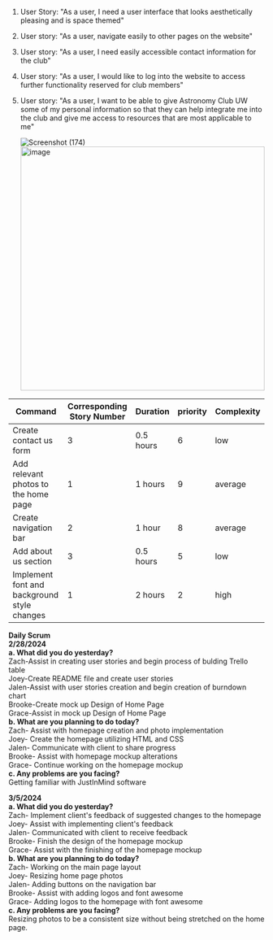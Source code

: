 1. User Story: "As a user, I need a user interface that looks aesthetically pleasing and is space themed" <br>
2. User story: "As a user, navigate easily to other pages on the website" <br>
3. User story: "As a user, I need easily accessible contact information for the club" <br>
4. User story: "As a user, I would like to log into the website to access further functionality reserved for club members" <br>
5. User story: "As a user, I want to be able to give Astronomy Club UW some of my personal information so that they can help integrate me into the club and give me access to resources that are most applicable to me"

   ![Screenshot (174)](https://github.com/jmbartel/AstronomyUW/assets/159830895/a79d6553-01fc-4f50-b0d2-8a6b99717b94)
   <img width="480" alt="image" src="https://github.com/jmbartel/AstronomyUW/assets/159830895/463bf7e7-437e-4ceb-8166-82fc91f89f41">



| Command | Corresponding Story Number | Duration | priority | Complexity |
| --- | --- | --- | --- | --- |
| Create contact us form | 3 | 0.5 hours | 6 | low |
| Add relevant photos to the home page | 1 | 1 hours | 9 | average |
| Create navigation bar | 2 | 1 hour | 8 | average |
| Add about us section | 3 | 0.5 hours | 5 | low |
| Implement font and background style changes | 1 | 2 hours | 2 | high |


**Daily Scrum** <br>
**2/28/2024 <br>
a. What did you do yesterday?** <br>
Zach-Assist in creating user stories and begin process of bulding Trello table <br>
Joey-Create README file and create user stories <br>
Jalen-Assist with user stories creation and begin creation of burndown chart <br>
Brooke-Create mock up Design of Home Page <br>
Grace-Assist in mock up Design of Home Page <br>
**b. What are you planning to do today?** <br>
Zach- Assist with homepage creation and photo implementation<br>
Joey- Create the homepage utilizing HTML and CSS<br>
Jalen- Communicate with client to share progress<br>
Brooke- Assist with homepage mockup alterations<br>
Grace- Continue working on the homepage mockup<br>
**c. Any problems are you facing?** <br>
Getting familiar with JustInMind software

**3/5/2024 <br>
a. What did you do yesterday?** <br>
Zach- Implement client's feedback of suggested changes to the homepage<br>
Joey- Assist with implementing client's feedback<br>
Jalen- Communicated with client to receive feedback<br>
Brooke- Finish the design of the homepage mockup<br>
Grace- Assist with the finishing of the homepage mockup<br>
**b. What are you planning to do today?** <br>
Zach- Working on the main page layout<br>
Joey- Resizing home page photos<br>
Jalen- Adding buttons on the navigation bar<br>
Brooke- Assist with adding logos and font awesome<br>
Grace- Adding logos to the homepage with font awesome<br>
**c. Any problems are you facing?** <br>
Resizing photos to be a consistent size without being stretched on the home page.

